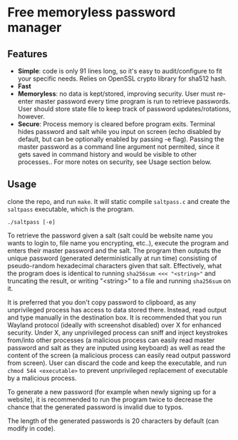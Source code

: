 # Free memoryless password manager
## Features
- **Simple**: code is only 91 lines long, so it's easy to audit/configure to fit your specific needs. Relies on OpenSSL crypto library for sha512 hash.
- **Fast**
- **Memoryless**: no data is kept/stored, improving security. User must re-enter master password every time program is run to retrieve passwords. User should store state file to keep track of password updates/rotations, however.
- **Secure**: Process memory is cleared before program exits. Terminal hides password and salt while you input on screen (echo disabled by default, but can be optionally enabled by passing -e flag). Passing the master password as a command line argument not permited, since it gets saved in command history and would be visible to other processes.. For more notes on security, see Usage section below.

## Usage
clone the repo, and run ```make```. It will static compile ```saltpass.c``` and create the ```saltpass``` executable, which is the program.

```
./saltpass [-e]
```


To retrieve the password given a salt (salt could be website name you wants to login to, file name you encrypting, etc..), execute the program and enters their master password and the salt. The program then outputs the unique password (generated deterministically at run time) consisting of pseudo-random hexadecimal characters given that salt. Effectively, what the program does is identical to running ```sha256sum <<< "<string>"``` and truncating the result, or writing "\<string\>" to a file and running ```sha256sum``` on it.


It is preferred that you don't copy password to clipboard, as any unprivileged process has access to data stored there. Instead, read output and type manually in the destination box. It is recommended that you run Wayland protocol (ideally with screenshot disabled) over X for enhanced security. Under X, any unprivileged process can sniff and inject keystrokes from/into other processes (a malicious process can easily read master password and salt as they are inputed using keyboard) as well as read the content of the screen (a malicious process can easily read output password from screen). User can discard the code and keep the executable, and run ```chmod 544 <executable>``` to prevent unprivileged replacement of executable by a malicious process.

To generate a new password (for example when newly signing up for a website), it is recommended to run the program twice to decrease the chance that the generated password is invalid due to typos. 

The length of the generated passwords is 20 characters by default (can modify in code).
